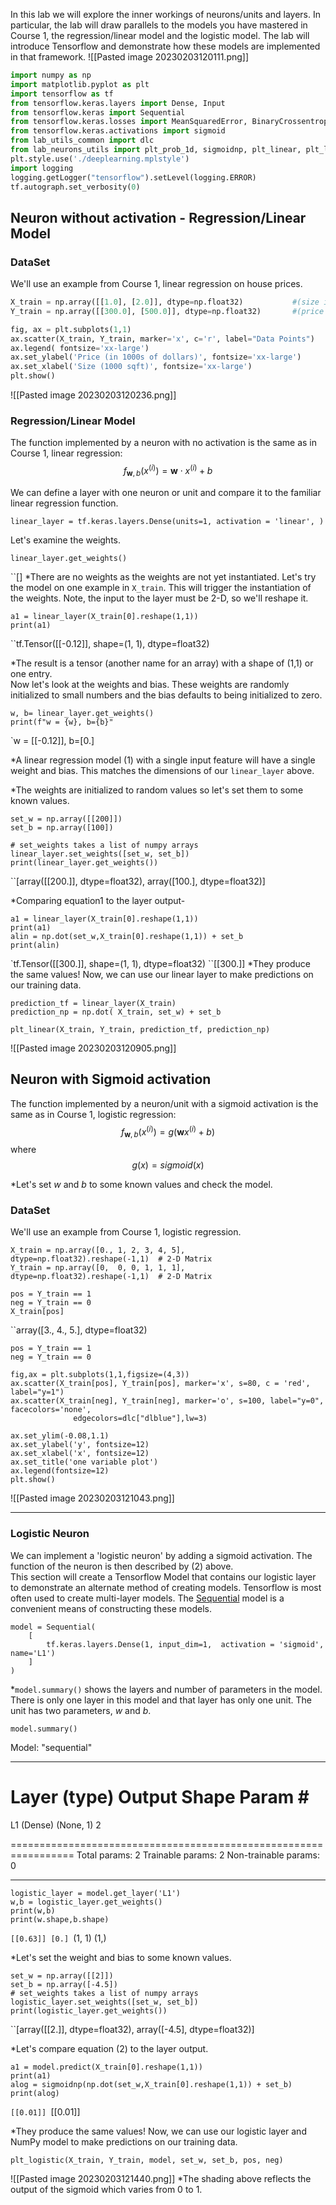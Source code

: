 In this lab we will explore the inner workings of neurons/units and layers. In particular, the lab will draw parallels to the models you have mastered in Course 1, the regression/linear model and the logistic model. The lab will introduce Tensorflow and demonstrate how these models are implemented in that framework.
![[Pasted image 20230203120111.png]]

```py
import numpy as np
import matplotlib.pyplot as plt
import tensorflow as tf
from tensorflow.keras.layers import Dense, Input
from tensorflow.keras import Sequential
from tensorflow.keras.losses import MeanSquaredError, BinaryCrossentropy
from tensorflow.keras.activations import sigmoid
from lab_utils_common import dlc
from lab_neurons_utils import plt_prob_1d, sigmoidnp, plt_linear, plt_logistic
plt.style.use('./deeplearning.mplstyle')
import logging
logging.getLogger("tensorflow").setLevel(logging.ERROR)
tf.autograph.set_verbosity(0)
```

## Neuron without activation - Regression/Linear Model

### DataSet
We'll use an example from Course 1, linear regression on house prices.

```py
X_train = np.array([[1.0], [2.0]], dtype=np.float32)           #(size in 1000 square feet)
Y_train = np.array([[300.0], [500.0]], dtype=np.float32)       #(price in 1000s of dollars)

fig, ax = plt.subplots(1,1)
ax.scatter(X_train, Y_train, marker='x', c='r', label="Data Points")
ax.legend( fontsize='xx-large')
ax.set_ylabel('Price (in 1000s of dollars)', fontsize='xx-large')
ax.set_xlabel('Size (1000 sqft)', fontsize='xx-large')
plt.show()
```

![[Pasted image 20230203120236.png]]

### Regression/Linear Model 
The function implemented by a neuron with no activation is the same as in Course 1, linear regression:
$$ f_{\mathbf{w},b}(x^{(i)}) = \mathbf{w}\cdot x^{(i)} + b \tag{1}$$

We can define a layer with one neuron or unit and compare it to the familiar linear regression function.
```
linear_layer = tf.keras.layers.Dense(units=1, activation = 'linear', )
```
Let's examine the weights.
```
linear_layer.get_weights()
```
``[]
*There are no weights as the weights are not yet instantiated. Let's try the model on one example in `X_train`. This will trigger the instantiation of the weights. Note, the input to the layer must be 2-D, so we'll reshape it.
```
a1 = linear_layer(X_train[0].reshape(1,1))
print(a1)
```
``tf.Tensor([[-0.12]], shape=(1, 1), dtype=float32)

*The result is a tensor (another name for an array) with a shape of (1,1) or one entry.   
Now let's look at the weights and bias. These weights are randomly initialized to small numbers and the bias defaults to being initialized to zero.

```
w, b= linear_layer.get_weights()
print(f"w = {w}, b={b}"
```
`w = [[-0.12]], b=[0.]

*A linear regression model (1) with a single input feature will have a single weight and bias. This matches the dimensions of our `linear_layer` above.   

*The weights are initialized to random values so let's set them to some known values.

```
set_w = np.array([[200]])
set_b = np.array([100])

# set_weights takes a list of numpy arrays
linear_layer.set_weights([set_w, set_b])
print(linear_layer.get_weights())
```
``[array([[200.]], dtype=float32), array([100.], dtype=float32)]

*Comparing equation1 to the layer output- 
```
a1 = linear_layer(X_train[0].reshape(1,1))
print(a1)
alin = np.dot(set_w,X_train[0].reshape(1,1)) + set_b
print(alin)
```
`tf.Tensor([[300.]], shape=(1, 1), dtype=float32)
``[[300.]]
*They produce the same values!
Now, we can use our linear layer to make predictions on our training data.

```
prediction_tf = linear_layer(X_train)
prediction_np = np.dot( X_train, set_w) + set_b
```

```
plt_linear(X_train, Y_train, prediction_tf, prediction_np)
```

![[Pasted image 20230203120905.png]]

## Neuron with Sigmoid activation
The function implemented by a neuron/unit with a sigmoid activation is the same as in Course 1, logistic  regression:
$$ f_{\mathbf{w},b}(x^{(i)}) = g(\mathbf{w}x^{(i)} + b) \tag{2}$$
where $$g(x) = sigmoid(x)$$ 

*Let's set $w$ and $b$ to some known values and check the model.

### DataSet
We'll use an example from Course 1, logistic regression.
```
X_train = np.array([0., 1, 2, 3, 4, 5], dtype=np.float32).reshape(-1,1)  # 2-D Matrix
Y_train = np.array([0,  0, 0, 1, 1, 1], dtype=np.float32).reshape(-1,1)  # 2-D Matrix
```

```
pos = Y_train == 1
neg = Y_train == 0
X_train[pos]
```

``array([3., 4., 5.], dtype=float32)

```
pos = Y_train == 1
neg = Y_train == 0

fig,ax = plt.subplots(1,1,figsize=(4,3))
ax.scatter(X_train[pos], Y_train[pos], marker='x', s=80, c = 'red', label="y=1")
ax.scatter(X_train[neg], Y_train[neg], marker='o', s=100, label="y=0", facecolors='none', 
              edgecolors=dlc["dlblue"],lw=3)

ax.set_ylim(-0.08,1.1)
ax.set_ylabel('y', fontsize=12)
ax.set_xlabel('x', fontsize=12)
ax.set_title('one variable plot')
ax.legend(fontsize=12)
plt.show()
```

![[Pasted image 20230203121043.png]]
***

### Logistic Neuron
We can implement a 'logistic neuron' by adding a sigmoid activation. The function of the neuron is then described by (2) above.   
This section will create a Tensorflow Model that contains our logistic layer to demonstrate an alternate method of creating models. Tensorflow is most often used to create multi-layer models. The [Sequential](https://keras.io/guides/sequential_model/) model is a convenient means of constructing these models.

```
model = Sequential(
    [
        tf.keras.layers.Dense(1, input_dim=1,  activation = 'sigmoid', name='L1')
    ]
)
```

*`model.summary()` shows the layers and number of parameters in the model. There is only one layer in this model and that layer has only one unit. The unit has two parameters, $w$ and $b$.
```
model.summary()
```

Model: "sequential"
_________________________________________________________________
 Layer (type)                Output Shape              Param #   
=================================================================
 L1 (Dense)                  (None, 1)                 2         
                                                                 
=================================================================
Total params: 2
Trainable params: 2
Non-trainable params: 0
_________________________________________________________________

```
logistic_layer = model.get_layer('L1')
w,b = logistic_layer.get_weights()
print(w,b)
print(w.shape,b.shape)
```
``[[0.63]] [0.]
``(1, 1) (1,)

*Let's set the weight and bias to some known values.
```
set_w = np.array([[2]])
set_b = np.array([-4.5])
# set_weights takes a list of numpy arrays
logistic_layer.set_weights([set_w, set_b])
print(logistic_layer.get_weights())
```

``[array([[2.]], dtype=float32), array([-4.5], dtype=float32)]

*Let's compare equation (2) to the layer output.
```
a1 = model.predict(X_train[0].reshape(1,1))
print(a1)
alog = sigmoidnp(np.dot(set_w,X_train[0].reshape(1,1)) + set_b)
print(alog)
```

``[[0.01]]
``[[0.01]]

*They produce the same values!
Now, we can use our logistic layer and NumPy model to make predictions on our training data.

```
plt_logistic(X_train, Y_train, model, set_w, set_b, pos, neg)
```
![[Pasted image 20230203121440.png]]
*The shading above reflects the output of the sigmoid which varies from 0 to 1.